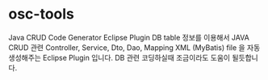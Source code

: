 # osc-tools
Java CRUD Code Generator Eclipse Plugin
DB table 정보를 이용해서 JAVA CRUD 관련 Controller, Service, Dto, Dao, Mapping XML (MyBatis) file 을 자동생성해주는 Eclipse Plugin 입니다.
DB 관련 코딩하실때 조금이라도 도움이 될듯합니다.
